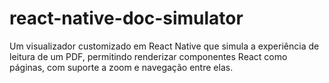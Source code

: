 # react-native-doc-simulator
Um visualizador customizado em React Native que simula a experiência de leitura de um PDF, permitindo renderizar componentes React como páginas, com suporte a zoom e navegação entre elas.
